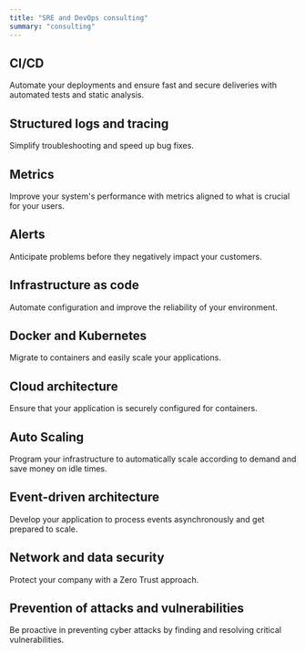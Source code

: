```yaml
---
title: "SRE and DevOps consulting"
summary: "consulting"
---
```


## CI/CD

Automate your deployments and ensure fast and secure deliveries with automated
tests and static analysis.

## Structured logs and tracing

Simplify troubleshooting and speed up bug fixes.

## Metrics

Improve your system's performance with metrics aligned to what is crucial for
your users.

## Alerts

Anticipate problems before they negatively impact your customers.

## Infrastructure as code

Automate configuration and improve the reliability of your environment.

## Docker and Kubernetes

Migrate to containers and easily scale your applications.

## Cloud architecture

Ensure that your application is securely configured for containers.

## Auto Scaling

Program your infrastructure to automatically scale according to demand and save
money on idle times.

## Event-driven architecture

Develop your application to process events asynchronously and get prepared to
scale.

## Network and data security

Protect your company with a Zero Trust approach.

## Prevention of attacks and vulnerabilities

Be proactive in preventing cyber attacks by finding and resolving critical
vulnerabilities.
